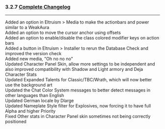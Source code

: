 ### 3.2.7 [Complete Changelog](https://github.com/eltreum0/eltruism/blob/main/Changelog.md)
___
Added an option in Eltruism > Media to make the actionbars and power similar to a WeakAura\
Added an option to move the cursor anchor using offsets\
Added an option to enable/disable the class colored modifier keys on action bars\
Added a button in Eltruism > Installer to rerun the Database Check and improved the version check\
Added new media, "Oh no no no"\
Updated Character Panel Skin, allow more settings to be independent and also improved compatibility with Shadow and Light armory and Deja Character Stats\
Updated Expanded Talents for Classic/TBC/Wrath, which will now better use the background art\
Updated the Chat Color System messages to better detect messages in other languages than English\
Updated German locale by Dlarge\
Updated Nameplate Style filter for Explosives, now forcing it to have full Alpha and higher Priority\
Fixed Other stats in Character Panel skin sometimes not being correctly positioned
